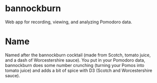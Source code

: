 bannockburn
===========

Web app for recording, viewing, and analyzing Pomodoro data. 

Name
====

Named after the bannockburn cocktail (made from Scotch, tomato juice, and a
dash of Worcestershire sauce). You put in your Pomodoro data, bannockburn does
some number crunching (turning your Pomos into tomato juice) and adds a bit of
spice with D3 (Scotch and Worcestershire sauce). 


